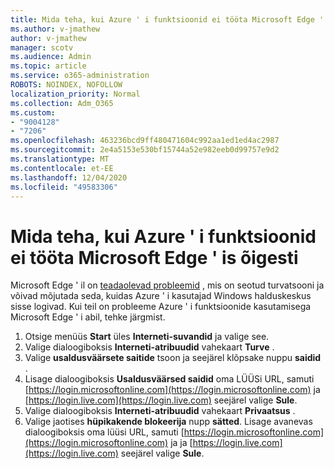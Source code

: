 ```yaml
---
title: Mida teha, kui Azure ' i funktsioonid ei tööta Microsoft Edge ' is õigesti
ms.author: v-jmathew
author: v-jmathew
manager: scotv
ms.audience: Admin
ms.topic: article
ms.service: o365-administration
ROBOTS: NOINDEX, NOFOLLOW
localization_priority: Normal
ms.collection: Adm_O365
ms.custom:
- "9004128"
- "7206"
ms.openlocfilehash: 463236bcd9ff480471604c992aa1ed1ed4ac2987
ms.sourcegitcommit: 2e4a5153e530bf15744a52e982eeb0d99757e9d2
ms.translationtype: MT
ms.contentlocale: et-EE
ms.lasthandoff: 12/04/2020
ms.locfileid: "49583306"
---
```

# <a name="what-to-do-if-azure-features-dont-work-properly-in-microsoft-edge"></a>Mida teha, kui Azure ' i funktsioonid ei tööta Microsoft Edge ' is õigesti

Microsoft Edge ' il on [teadaolevad probleemid](https://go.microsoft.com/fwlink/?linkid=2140608) , mis on seotud turvatsooni ja võivad mõjutada seda, kuidas Azure ' i kasutajad Windows halduskeskus sisse logivad. Kui teil on probleeme Azure ' i funktsioonide kasutamisega Microsoft Edge ' i abil, tehke järgmist.

1. Otsige menüüs **Start** üles **Interneti-suvandid** ja valige see.
2. Valige dialoogiboksis **Interneti-atribuudid** vahekaart **Turve** .
3. Valige **usaldusväärsete saitide** tsoon ja seejärel klõpsake nuppu **saidid** .
4. Lisage dialoogiboksis **Usaldusväärsed saidid** oma LÜÜSi URL, samuti [https://login.microsoftonline.com](https://login.microsoftonline.com) ja [https://login.live.com](https://login.live.com) seejärel valige **Sule**.
5. Valige dialoogiboksis **Interneti-atribuudid** vahekaart **Privaatsus** .
6. Valige jaotises **hüpikakende blokeerija** nupp **sätted**. Lisage avanevas dialoogiboksis oma lüüsi URL, samuti [https://login.microsoftonline.com](https://login.microsoftonline.com) ja ja [https://login.live.com](https://login.live.com) seejärel valige **Sule**.
